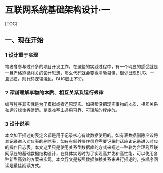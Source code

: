 # 互联网系统基础架构设计·一
[TOC]
## 一、现在开始
### 1 设计重于实现
笔者曾参与过许多的项目开发工作。在这些的实践过程中，有一个明显的感受就是一旦严格遵循相关的设计思想，那么代码就会变得清晰易懂，很少出现BUG。一旦违反，则代码逻辑混乱，BUG层出不穷。

### 2 深刻理解事物的本质、相互关系及运行规律
编写程序其实就是为了模拟或者还原现实。如果都没把现实事物的本质、相互关系和运行规律弄清楚。是很难写出通用可靠、可理解的程序的。

### 3 设计说明
本文如下描述的表定义都是用于记录核心有效数据使用的。如有表数据删除应该将其记录进入对应表的删除表，如有有额外操作信息需要记录的话应该记录进入对应的操作日志表。本文这里只是使用关系型数据库的方式来描述一种较为合理的互联网系统的基础数据结构设计，在具体实现时为了实现高并发和高性能，可以使用各种新型高效的方案来实现。本文行文是按照数据依赖关系来进行描述的，按顺序阅读是最佳阅读方式。
